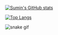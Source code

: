 [![Sumin's GitHub stats](https://github-readme-stats.vercel.app/api?username=sumin895&count_private=true&show_icons=true&theme=radical&hide_border=true)](https://github.com/anuraghazra/github-readme-stats)

[![Top Langs](https://github-readme-stats.vercel.app/api/top-langs/?username=sumin895&layout=compact)](https://github.com/anuraghazra/github-readme-stats)

![snake gif](https://github.com/sumin895/sumin895/blob/output/github-contribution-grid-snake.svg)